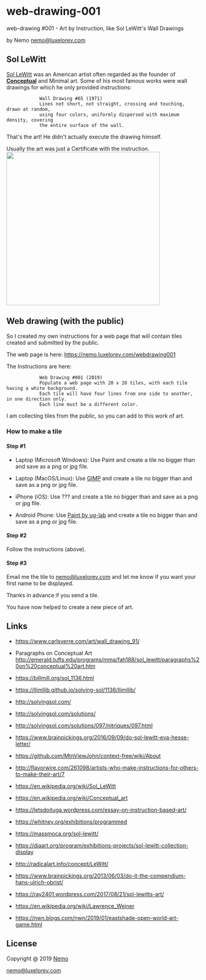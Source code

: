 # web-drawing-001
web-drawing #001 - Art by Instruction, like Sol LeWitt's Wall Drawings

by Nemo <nemo@luxelorev.com>

## Sol LeWitt

[Sol LeWitt](http://en.wikipedia.org/wiki/Sol_LeWitt) was an American artist often regarded as the founder of [__Conceptual__](https://en.wikipedia.org/wiki/Conceptual_art) and Minimal art. Some of his most famous works were wall drawings for which he only provided instructions:
            
```
            Wall Drawing #65 (1971)
            Lines not short, not straight, crossing and touching, drawn at random, 
            using four colors, uniformly dispersed with maximum density, covering
            the entire surface of the wall.
```

That's the art! He didn't actually execute the drawing himself.

Usually the art was just a Certificate with the instruction.
<img align="center" height="400" src="https://billmill.org/images/sol/lewitt_49_instructions.jpg">

## Web drawing (with the public)

So I created my own instructions for a web page that will contain tiles created and submitted by the public.

The web page is here:  https://nemo.luxelorev.com/webdrawing001

The Instructions are here:
```
            Web Drawing #001 (2019)
            Populate a web page with 20 x 20 tiles, with each tile having a white background.
            Each tile will have four lines from one side to another, in one direction only.
            Each line must be a different color.
```

I am collecting tiles from the public, so you can add to this work of art.

### How to make a tile

#### Step #1
- Laptop (Microsoft Windows):
    Use Paint and create a tile no bigger than and save as a png or jpg file.

- Laptop (MacOS/Linux): 
    Use [GIMP]() and create a tile no bigger than and save as a png or jpg file.

- iPhone (iOS):
    Use ??? and create a tile no bigger than and save as a png or jpg file.

- Android Phone:
    Use [Paint by ug-lab]() and create a tile no bigger than and save as a png or jpg file.

#### Step #2
   Follow the instructions (above).

#### Step #3
   Email me the tile to nemo@luxelorev.com and let me know if you want your first name to be displayed.

Thanks in advance if you send a tile.

You have now helped to create a new piece of art.
          

## Links

- https://www.carlsverre.com/art/wall_drawing_91/

- Paragraphs on Conceptual Art  http://emerald.tufts.edu/programs/mma/fah188/sol_lewitt/paragraphs%20on%20conceptual%20art.htm

- https://billmill.org/sol_1136.html

- https://llimllib.github.io/solving-sol/1136/llimllib/

- http://solvingsol.com/

- http://solvingsol.com/solutions/

- http://solvingsol.com/solutions/097/nitriques/097.html

- https://www.brainpickings.org/2016/09/09/do-sol-lewitt-eva-hesse-letter/

- https://github.com/MtnViewJohn/context-free/wiki/About

- http://flavorwire.com/261098/artists-who-make-instructions-for-others-to-make-their-art/7

- https://en.wikipedia.org/wiki/Sol_LeWitt

- https://en.wikipedia.org/wiki/Conceptual_art

- https://letsdoituga.wordpress.com/essay-on-instruction-based-art/

- https://whitney.org/exhibitions/programmed

- https://massmoca.org/sol-lewitt/

- https://diaart.org/program/exhibitions-projects/sol-lewitt-collection-display

- http://radicalart.info/concept/LeWitt/

- https://www.brainpickings.org/2013/06/03/do-it-the-compendium-hans-ulrich-obrist/

- https://ray2401.wordpress.com/2017/08/21/sol-lewitts-art/

- https://en.wikipedia.org/wiki/Lawrence_Weiner

- https://nwn.blogs.com/nwn/2019/01/eastshade-open-world-art-game.html

## License

Copyright @ 2019 [Nemo](https://nemo.luxelorev.com)

<nemo@luxelorev.com>
